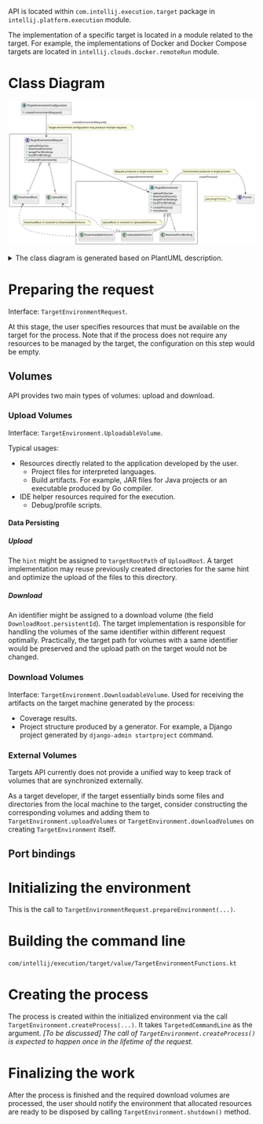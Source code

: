 API is located within `com.intellij.execution.target` package in `intellij.platform.execution` module.

The implementation of a specific target is located in a module related to the target. For example, the implementations of Docker and Docker
Compose targets are located in `intellij.clouds.docker.remoteRun` module.

# Class Diagram

![](class-diagram.svg)

<details>
<summary>
The class diagram is generated based on PlantUML description.
</summary>

```
@startuml
  abstract class TargetEnvironmentConfiguration {
    + createEnvironmentRequest()
  }

  package "" <<Rectangle>> {
    interface TargetEnvironmentRequest {
      + uploadVolumes
      + downloadVolumes
      + targetPortBindings
      + localPortBindings
    
      + prepareEnvironment()
    }
    class DownloadRoot
    class UploadRoot
    TargetEnvironmentRequest "1" o-- "*" DownloadRoot
    TargetEnvironmentRequest "1" o-- "*" UploadRoot
  }

  TargetEnvironmentConfiguration  --> TargetEnvironmentRequest : createEnvironmentRequest()
  note on link: Target environment configuration may produce multiple requests.

  package "" <<Rectangle>> {
    abstract class TargetEnvironment {
      + uploadVolumes
      + downloadVolumes
      + targetPortBindings
      + localPortBindings
      
      + createProcess()
      + shutdown()
    }
    class UploadableVolume
    class DownloadableVolume
    class ResolvedPortBinding
    TargetEnvironment "1" o-- "*" DownloadableVolume
    TargetEnvironment "1" o-- "*" UploadableVolume
    TargetEnvironment "1" o-- "*" ResolvedPortBinding
  }

  TargetEnvironmentRequest "1" -right-> "1" TargetEnvironment : prepareEnvironment()
  note top on link: Request produces a single environment.

  DownloadRoot "1" <.. "1" DownloadableVolume
  note on link: DownloadRoot is resolved to DownloadableVolume.
  UploadRoot "1" <.. "1" UploadableVolume
  note on link: UploadRoot is resolved to UploadableVolume.
  
  interface Process
  note left: java.lang.Process

  TargetEnvironment -right-> Process : createProcess()
  note top on link: Environment produces a single process.
@enduml
```

</details>

# Preparing the request

Interface: `TargetEnvironmentRequest`.

At this stage, the user specifies resources that must be available on the target for the process. Note that if the process does not require
any resources to be managed by the target, the configuration on this step would be empty.

## Volumes

API provides two main types of volumes: upload and download.

### Upload Volumes

Interface: `TargetEnvironment.UploadableVolume`.

Typical usages:

- Resources directly related to the application developed by the user.
  - Project files for interpreted languages.
  - Build artifacts. For example, JAR files for Java projects or an executable produced by Go compiler.
- IDE helper resources required for the execution.
  - Debug/profile scripts.

#### Data Persisting

##### Upload

The `hint` might be assigned to `targetRootPath` of `UploadRoot`. A target implementation may reuse previously created directories for the
same hint and optimize the upload of the files to this directory.

##### Download

An identifier might be assigned to a download volume (the field `DownloadRoot.persistentId`). The target implementation is responsible for
handling the volumes of the same identifier within different request optimally. Practically, the target path for volumes with a same
identifier would be preserved and the upload path on the target would not be changed.

### Download Volumes

Interface: `TargetEnvironment.DownloadableVolume`.
Used for receiving the artifacts on the target machine generated by the process:

- Coverage results.
- Project structure produced by a generator. For example, a Django project generated by `django-admin startproject` command.

### External Volumes

Targets API currently does not provide a unified way to keep track of volumes that are synchronized externally.

As a target developer, if the target essentially binds some files and directories from the local machine to the target, consider
constructing the corresponding volumes and adding them to `TargetEnvironment.uploadVolumes` or `TargetEnvironment.downloadVolumes` on
creating `TargetEnvironment` itself.

## Port bindings

# Initializing the environment

This is the call to `TargetEnvironmentRequest.prepareEnvironment(...)`.

# Building the command line

`com/intellij/execution/target/value/TargetEnvironmentFunctions.kt`

# Creating the process

The process is created within the initialized environment via the call `TargetEnvironment.createProcess(...)`. It
takes `TargetedCommandLine` as the argument. *[To be discussed] The call of `TargetEnvironment.createProcess()` is expected to happen once
in the lifetime of the request.*

# Finalizing the work

After the process is finished and the required download volumes are processed, the user should notify the environment that allocated
resources are ready to be disposed by calling `TargetEnvironment.shutdown()` method.